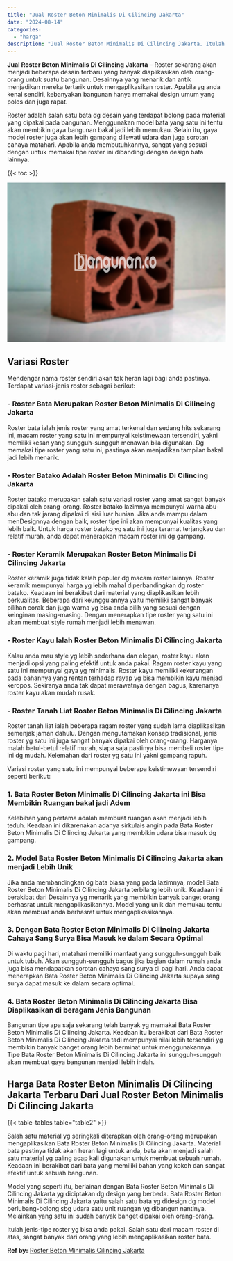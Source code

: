 ```yaml
---
title: "Jual Roster Beton Minimalis Di Cilincing Jakarta"
date: "2024-08-14"
categories: 
  - "harga"
description: "Jual Roster Beton Minimalis Di Cilincing Jakarta. Itulah jenis-tipe roster yg bisa anda pakai. Salah satu dari macam roster di atas, sangat banyak dari orang..."
---
```


**Jual Roster Beton Minimalis Di Cilincing Jakarta** – Roster sekarang akan menjadi beberapa desain terbaru yang banyak diaplikasikan oleh orang-orang untuk suatu bangunan. Desainnya yang menarik dan antik menjadikan mereka tertarik untuk mengaplikasikan roster. Apabila yg anda kenal sendiri, kebanyakan bangunan hanya memakai design umum yang polos dan juga rapat.

Roster adalah salah satu bata dg desain yang terdapat bolong pada material yang dipakai pada bangunan. Menggunakan model bata yang satu ini tentu akan membikin gaya bangunan bakal jadi lebih memukau. Selain itu, gaya model roster juga akan lebih gampang dilewati udara dan juga sorotan cahaya matahari. Apabila anda membutuhkannya, sangat yang sesuai dengan untuk memakai tipe roster ini dibandingi dengan design bata lainnya.

{{< toc >}}

![Jual Roster Beton Minimalis Di Cilincing Jakarta](/images/bata-roster-minimalis-27.png)

## Variasi Roster

Mendengar nama roster sendiri akan tak heran lagi bagi anda pastinya. Terdapat variasi-jenis roster sebagai berikut:

### \- Roster Bata Merupakan Roster Beton Minimalis Di Cilincing Jakarta

Roster bata ialah jenis roster yang amat terkenal dan sedang hits sekarang ini, macam roster yang satu ini mempunyai keistimewaan tersendiri, yakni memiliki kesan yang sungguh-sungguh menawan bila digunakan. Dg memakai tipe roster yang satu ini, pastinya akan menjadikan tampilan bakal jadi lebih menarik.

### \- Roster Batako Adalah Roster Beton Minimalis Di Cilincing Jakarta

Roster batako merupakan salah satu variasi roster yang amat sangat banyak dipakai oleh orang-orang. Roster batako lazimnya mempunyai warna abu-abu dan tak jarang dipakai di sisi luar hunian. Jika anda mampu dalam menDesignnya dengan baik, roster tipe ini akan mempunyai kualitas yang lebih baik. Untuk harga roster batako yg satu ini juga teramat terjangkau dan relatif murah, anda dapat menerapkan macam roster ini dg gampang.

### \- Roster Keramik Merupakan Roster Beton Minimalis Di Cilincing Jakarta

Roster keramik juga tidak kalah populer dg macam roster lainnya. Roster keramik mempunyai harga yg lebih mahal diperbandingkan dg roster batako. Keadaan ini berakibat dari material yang diaplikasikan lebih berkualitas. Beberapa dari keunggulannya yaitu memiliki sangat banyak pilihan corak dan juga warna yg bisa anda pilih yang sesuai dengan keinginan masing-masing. Dengan menerapkan tipe roster yang satu ini akan membuat style rumah menjadi lebih menawan.

### \- Roster Kayu Ialah Roster Beton Minimalis Di Cilincing Jakarta

Kalau anda mau style yg lebih sederhana dan elegan, roster kayu akan menjadi opsi yang paling efektif untuk anda pakai. Ragam roster kayu yang satu ini mempunyai gaya yg minimalis. Roster kayu memiliki kekurangan pada bahannya yang rentan terhadap rayap yg bisa membikin kayu menjadi keropos. Sekiranya anda tak dapat merawatnya dengan bagus, karenanya roster kayu akan mudah rusak.

### \- Roster Tanah Liat Roster Beton Minimalis Di Cilincing Jakarta

Roster tanah liat ialah beberapa ragam roster yang sudah lama diaplikasikan semenjak jaman dahulu. Dengan mengutamakan konsep tradisional, jenis roster yg satu ini juga sangat banyak dipakai oleh orang-orang. Harganya malah betul-betul relatif murah, siapa saja pastinya bisa membeli roster tipe ini dg mudah. Kelemahan dari roster yg satu ini yakni gampang rapuh.

Variasi roster yang satu ini mempunyai beberapa keistimewaan tersendiri seperti berikut:

### 1\. Bata Roster Beton Minimalis Di Cilincing Jakarta ini Bisa Membikin Ruangan bakal jadi Adem

Kelebihan yang pertama adalah membuat ruangan akan menjadi lebih teduh. Keadaan ini dikarenakan adanya sirkulais angin pada Bata Roster Beton Minimalis Di Cilincing Jakarta yang membikin udara bisa masuk dg gampang.

### 2\. Model Bata Roster Beton Minimalis Di Cilincing Jakarta akan menjadi Lebih Unik

Jika anda membandingkan dg bata biasa yang pada lazimnya, model Bata Roster Beton Minimalis Di Cilincing Jakarta terbilang lebih unik. Keadaan ini berakibat dari Desainnya yg menarik yang membikin banyak banget orang berhasrat untuk mengaplikasikannya. Model yang unik dan memukau tentu akan membuat anda berhasrat untuk mengaplikasikannya.

### 3\. Dengan Bata Roster Beton Minimalis Di Cilincing Jakarta Cahaya Sang Surya Bisa Masuk ke dalam Secara Optimal

Di waktu pagi hari, matahari memiliki manfaat yang sungguh-sungguh baik untuk tubuh. Akan sungguh-sungguh bagus jika bagian dalam rumah anda juga bisa mendapatkan sorotan cahaya sang surya di pagi hari. Anda dapat menerapkan Bata Roster Beton Minimalis Di Cilincing Jakarta supaya sang surya dapat masuk ke dalam secara optimal.

### 4\. Bata Roster Beton Minimalis Di Cilincing Jakarta Bisa Diaplikasikan di beragam Jenis Bangunan

Bangunan tipe apa saja sekarang telah banyak yg memakai Bata Roster Beton Minimalis Di Cilincing Jakarta. Keadaan itu berakibat dari Bata Roster Beton Minimalis Di Cilincing Jakarta tadi mempunyai nilai lebih tersendiri yg membikin banyak banget orang lebih berminat untuk menggunakannya. Tipe Bata Roster Beton Minimalis Di Cilincing Jakarta ini sungguh-sungguh akan membuat gaya bangunan menjadi lebih indah.

## Harga Bata Roster Beton Minimalis Di Cilincing Jakarta Terbaru Dari Jual Roster Beton Minimalis Di Cilincing Jakarta

{{< table-tables table="table2" >}}

Salah satu material yg seringkali diterapkan oleh orang-orang merupakan mengaplikasikan Bata Roster Beton Minimalis Di Cilincing Jakarta. Material bata pastinya tidak akan heran lagi untuk anda, bata akan menjadi salah satu material yg paling acap kali digunakan untuk membuat sebuah rumah. Keadaan ini berakibat dari bata yang memiliki bahan yang kokoh dan sangat efektif untuk sebuah bangunan.

Model yang seperti itu, berlainan dengan Bata Roster Beton Minimalis Di Cilincing Jakarta yg diciptakan dg design yang berbeda. Bata Roster Beton Minimalis Di Cilincing Jakarta yaitu salah satu bata yg didesign dg model berlubang-bolong sbg udara satu unit ruangan yg dibangun nantinya. Melainkan yang satu ini sudah banyak banget dipakai oleh orang-orang.

Itulah jenis-tipe roster yg bisa anda pakai. Salah satu dari macam roster di atas, sangat banyak dari orang yang lebih mengaplikasikan roster bata.

**Ref by:** [Roster Beton Minimalis Cilincing Jakarta](https://id.wikipedia.org/wiki/Roster)
